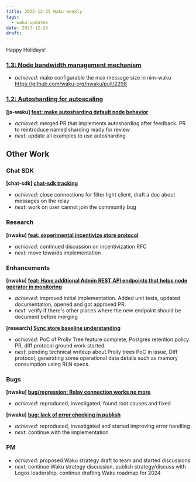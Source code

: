 ```yaml
---
title: 2023-12-25 Waku weekly
tags:
  - waku-updates
date: 2023-12-25
draft:
---
```

Happy Holidays!
### [1.3: Node bandwidth management mechanism](https://github.com/waku-org/pm/issues/66)

- _achieved_: make configurable the max message size in nim-waku https://github.com/waku-org/nwaku/pull/2298

### [1.2: Autosharding for autoscaling](https://github.com/waku-org/pm/issues/65)

**[js-waku] [feat: make autosharding default node behavior](https://github.com/waku-org/js-waku/issues/1749)**

- _achieved_: merged PR that implements autosharding after feedback. PR to reintroduce named sharding ready for review
- _next_: update all examples to use autosharding
## Other Work
### Chat SDK

**[chat-sdk] [chat-sdk tracking](https://github.com/waku-org/pm/issues/105)**

- _achieved_: close connections for filter light client, draft a doc about messages on the relay
- _next_: work on user cannot join the community bug
### Research

**[nwaku] [feat: experimental incentivize store protocol](https://github.com/waku-org/nwaku/issues/1961)**

- _achieved_: continued discussion on incentivization RFC
- _next_: move towards implementation
### Enhancements

**[nwaku] [feat: Have additional Admin REST API endpoints that helps node operator in monitoring](https://github.com/waku-org/nwaku/issues/2290)**

- _achieved_: improved initial implementation. Added unit tests, updated documentation, opened and got approved PR.
- _next_: verify if there's other places where the new endpoint should be document before merging

**[research] [Sync store baseline understanding](https://github.com/waku-org/research/issues/62)**

- _achieved_: PoC of Prolly Tree feature complete, Postgres retention policy PR, diff protocol ground work started.
- _next_: pending technical writeup about Prolly trees PoC in issue, Diff protocol, generating some operational data details such as memory consumption using RLN specs.
### Bugs

**[nwaku] [bug/regression: Relay connection works no more](https://github.com/waku-org/nwaku/issues/2299)**

- _achieved_: reproduced, investigated, found root causes and fixed

**[nwaku] [bug: lack of error checking in publish](https://github.com/waku-org/nwaku/issues/2190)**

- _achieved_: reproduced, investigated and started improving error handling
- _next_: continue with the implementation

### PM

- _achieved_: proposed Waku strategy draft to team and started discussions
- _next_: continue Waku strategy discussion, publish strategy/discuss with Logos leadership, continue drafting Waku roadmap for 2024
